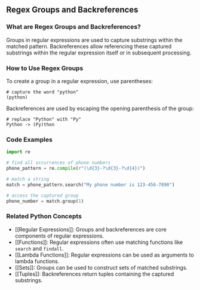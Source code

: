 ## Regex Groups and Backreferences

### What are Regex Groups and Backreferences?
Groups in regular expressions are used to capture substrings within the matched pattern. Backreferences allow referencing these captured substrings within the regular expression itself or in subsequent processing.

### How to Use Regex Groups
To create a group in a regular expression, use parentheses:

```
# capture the word "python"
(python)
```

Backreferences are used by escaping the opening parenthesis of the group:

```
# replace "Python" with "Py"
Python -> (Py)thon
```

### Code Examples
```python
import re

# find all occurrences of phone numbers
phone_pattern = re.compile(r"(\d{3}-?\d{3}-?\d{4})")

# match a string
match = phone_pattern.search("My phone number is 123-456-7890")

# access the captured group
phone_number = match.group(1)
```

### Related Python Concepts

- [[Regular Expressions]]: Groups and backreferences are core components of regular expressions.
- [[Functions]]: Regular expressions often use matching functions like `search` and `findall`.
- [[Lambda Functions]]: Regular expressions can be used as arguments to lambda functions.
- [[Sets]]: Groups can be used to construct sets of matched substrings.
- [[Tuples]]: Backreferences return tuples containing the captured substrings.